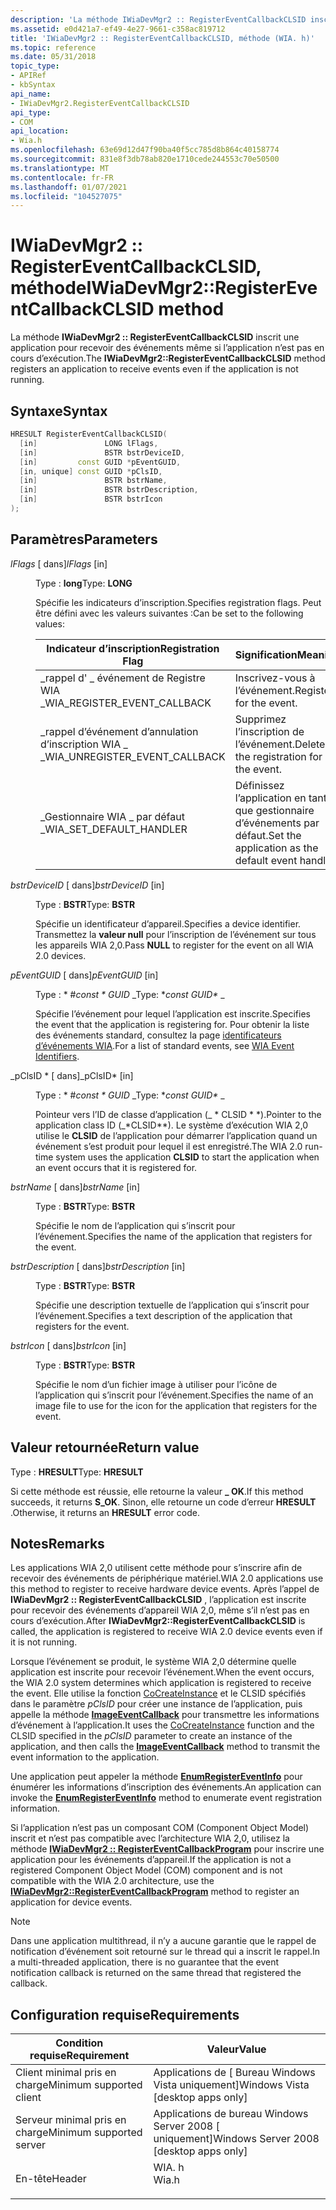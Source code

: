```yaml
---
description: 'La méthode IWiaDevMgr2 :: RegisterEventCallbackCLSID inscrit une application pour recevoir des événements même si l’application n’est pas en cours d’exécution.'
ms.assetid: e0d421a7-ef49-4e27-9661-c358ac819712
title: 'IWiaDevMgr2 :: RegisterEventCallbackCLSID, méthode (WIA. h)'
ms.topic: reference
ms.date: 05/31/2018
topic_type:
- APIRef
- kbSyntax
api_name:
- IWiaDevMgr2.RegisterEventCallbackCLSID
api_type:
- COM
api_location:
- Wia.h
ms.openlocfilehash: 63e69d12d47f90ba40f5cc785d8b864c40158774
ms.sourcegitcommit: 831e8f3db78ab820e1710cede244553c70e50500
ms.translationtype: MT
ms.contentlocale: fr-FR
ms.lasthandoff: 01/07/2021
ms.locfileid: "104527075"
---
```

# <a name="iwiadevmgr2registereventcallbackclsid-method"></a><span data-ttu-id="dced0-103">IWiaDevMgr2 :: RegisterEventCallbackCLSID, méthode</span><span class="sxs-lookup"><span data-stu-id="dced0-103">IWiaDevMgr2::RegisterEventCallbackCLSID method</span></span>

<span data-ttu-id="dced0-104">La méthode **IWiaDevMgr2 :: RegisterEventCallbackCLSID** inscrit une application pour recevoir des événements même si l’application n’est pas en cours d’exécution.</span><span class="sxs-lookup"><span data-stu-id="dced0-104">The **IWiaDevMgr2::RegisterEventCallbackCLSID** method registers an application to receive events even if the application is not running.</span></span>

## <a name="syntax"></a><span data-ttu-id="dced0-105">Syntaxe</span><span class="sxs-lookup"><span data-stu-id="dced0-105">Syntax</span></span>


```C++
HRESULT RegisterEventCallbackCLSID(
  [in]               LONG lFlags,
  [in]               BSTR bstrDeviceID,
  [in]         const GUID *pEventGUID,
  [in, unique] const GUID *pClsID,
  [in]               BSTR bstrName,
  [in]               BSTR bstrDescription,
  [in]               BSTR bstrIcon
);
```



## <a name="parameters"></a><span data-ttu-id="dced0-106">Paramètres</span><span class="sxs-lookup"><span data-stu-id="dced0-106">Parameters</span></span>

<dl> <dt>

<span data-ttu-id="dced0-107">*lFlags* \[ dans\]</span><span class="sxs-lookup"><span data-stu-id="dced0-107">*lFlags* \[in\]</span></span>
</dt> <dd>

<span data-ttu-id="dced0-108">Type : **long**</span><span class="sxs-lookup"><span data-stu-id="dced0-108">Type: **LONG**</span></span>

<span data-ttu-id="dced0-109">Spécifie les indicateurs d’inscription.</span><span class="sxs-lookup"><span data-stu-id="dced0-109">Specifies registration flags.</span></span> <span data-ttu-id="dced0-110">Peut être défini avec les valeurs suivantes :</span><span class="sxs-lookup"><span data-stu-id="dced0-110">Can be set to the following values:</span></span>



| <span data-ttu-id="dced0-111">Indicateur d’inscription</span><span class="sxs-lookup"><span data-stu-id="dced0-111">Registration Flag</span></span>                | <span data-ttu-id="dced0-112">Signification</span><span class="sxs-lookup"><span data-stu-id="dced0-112">Meaning</span></span>                                           |
|----------------------------------|---------------------------------------------------|
| <span data-ttu-id="dced0-113">\_rappel d' \_ événement de Registre WIA \_</span><span class="sxs-lookup"><span data-stu-id="dced0-113">WIA\_REGISTER\_EVENT\_CALLBACK</span></span>   | <span data-ttu-id="dced0-114">Inscrivez-vous à l’événement.</span><span class="sxs-lookup"><span data-stu-id="dced0-114">Register for the event.</span></span>                           |
| <span data-ttu-id="dced0-115">\_rappel d’événement d’annulation d’inscription WIA \_ \_</span><span class="sxs-lookup"><span data-stu-id="dced0-115">WIA\_UNREGISTER\_EVENT\_CALLBACK</span></span> | <span data-ttu-id="dced0-116">Supprimez l’inscription de l’événement.</span><span class="sxs-lookup"><span data-stu-id="dced0-116">Delete the registration for the event.</span></span>            |
| <span data-ttu-id="dced0-117">\_Gestionnaire WIA \_ par défaut \_</span><span class="sxs-lookup"><span data-stu-id="dced0-117">WIA\_SET\_DEFAULT\_HANDLER</span></span>       | <span data-ttu-id="dced0-118">Définissez l’application en tant que gestionnaire d’événements par défaut.</span><span class="sxs-lookup"><span data-stu-id="dced0-118">Set the application as the default event handler.</span></span> |



 

</dd> <dt>

<span data-ttu-id="dced0-119">*bstrDeviceID* \[ dans\]</span><span class="sxs-lookup"><span data-stu-id="dced0-119">*bstrDeviceID* \[in\]</span></span>
</dt> <dd>

<span data-ttu-id="dced0-120">Type : **BSTR**</span><span class="sxs-lookup"><span data-stu-id="dced0-120">Type: **BSTR**</span></span>

<span data-ttu-id="dced0-121">Spécifie un identificateur d’appareil.</span><span class="sxs-lookup"><span data-stu-id="dced0-121">Specifies a device identifier.</span></span> <span data-ttu-id="dced0-122">Transmettez la **valeur null** pour l’inscription de l’événement sur tous les appareils WIA 2,0.</span><span class="sxs-lookup"><span data-stu-id="dced0-122">Pass **NULL** to register for the event on all WIA 2.0 devices.</span></span>

</dd> <dt>

<span data-ttu-id="dced0-123">*pEventGUID* \[ dans\]</span><span class="sxs-lookup"><span data-stu-id="dced0-123">*pEventGUID* \[in\]</span></span>
</dt> <dd>

<span data-ttu-id="dced0-124">Type : \* #*const \* GUID* _</span><span class="sxs-lookup"><span data-stu-id="dced0-124">Type: \**const GUID\** _</span></span>

<span data-ttu-id="dced0-125">Spécifie l’événement pour lequel l’application est inscrite.</span><span class="sxs-lookup"><span data-stu-id="dced0-125">Specifies the event that the application is registering for.</span></span> <span data-ttu-id="dced0-126">Pour obtenir la liste des événements standard, consultez la page [identificateurs d’événements WIA](-wia-wia-event-identifiers.md).</span><span class="sxs-lookup"><span data-stu-id="dced0-126">For a list of standard events, see [WIA Event Identifiers](-wia-wia-event-identifiers.md).</span></span>

</dd> <dt>

<span data-ttu-id="dced0-127">_pClsID \* \[ dans\]</span><span class="sxs-lookup"><span data-stu-id="dced0-127">_pClsID\* \[in\]</span></span>
</dt> <dd>

<span data-ttu-id="dced0-128">Type : \* #*const \* GUID* _</span><span class="sxs-lookup"><span data-stu-id="dced0-128">Type: \**const GUID\** _</span></span>

<span data-ttu-id="dced0-129">Pointeur vers l’ID de classe d’application (_ \* CLSID \* \*).</span><span class="sxs-lookup"><span data-stu-id="dced0-129">Pointer to the application class ID (_\*CLSID\*\*).</span></span> <span data-ttu-id="dced0-130">Le système d’exécution WIA 2,0 utilise le **CLSID** de l’application pour démarrer l’application quand un événement s’est produit pour lequel il est enregistré.</span><span class="sxs-lookup"><span data-stu-id="dced0-130">The WIA 2.0 run-time system uses the application **CLSID** to start the application when an event occurs that it is registered for.</span></span>

</dd> <dt>

<span data-ttu-id="dced0-131">*bstrName* \[ dans\]</span><span class="sxs-lookup"><span data-stu-id="dced0-131">*bstrName* \[in\]</span></span>
</dt> <dd>

<span data-ttu-id="dced0-132">Type : **BSTR**</span><span class="sxs-lookup"><span data-stu-id="dced0-132">Type: **BSTR**</span></span>

<span data-ttu-id="dced0-133">Spécifie le nom de l’application qui s’inscrit pour l’événement.</span><span class="sxs-lookup"><span data-stu-id="dced0-133">Specifies the name of the application that registers for the event.</span></span>

</dd> <dt>

<span data-ttu-id="dced0-134">*bstrDescription* \[ dans\]</span><span class="sxs-lookup"><span data-stu-id="dced0-134">*bstrDescription* \[in\]</span></span>
</dt> <dd>

<span data-ttu-id="dced0-135">Type : **BSTR**</span><span class="sxs-lookup"><span data-stu-id="dced0-135">Type: **BSTR**</span></span>

<span data-ttu-id="dced0-136">Spécifie une description textuelle de l’application qui s’inscrit pour l’événement.</span><span class="sxs-lookup"><span data-stu-id="dced0-136">Specifies a text description of the application that registers for the event.</span></span>

</dd> <dt>

<span data-ttu-id="dced0-137">*bstrIcon* \[ dans\]</span><span class="sxs-lookup"><span data-stu-id="dced0-137">*bstrIcon* \[in\]</span></span>
</dt> <dd>

<span data-ttu-id="dced0-138">Type : **BSTR**</span><span class="sxs-lookup"><span data-stu-id="dced0-138">Type: **BSTR**</span></span>

<span data-ttu-id="dced0-139">Spécifie le nom d’un fichier image à utiliser pour l’icône de l’application qui s’inscrit pour l’événement.</span><span class="sxs-lookup"><span data-stu-id="dced0-139">Specifies the name of an image file to use for the icon for the application that registers for the event.</span></span>

</dd> </dl>

## <a name="return-value"></a><span data-ttu-id="dced0-140">Valeur retournée</span><span class="sxs-lookup"><span data-stu-id="dced0-140">Return value</span></span>

<span data-ttu-id="dced0-141">Type : **HRESULT**</span><span class="sxs-lookup"><span data-stu-id="dced0-141">Type: **HRESULT**</span></span>

<span data-ttu-id="dced0-142">Si cette méthode est réussie, elle retourne la valeur **\_ OK**.</span><span class="sxs-lookup"><span data-stu-id="dced0-142">If this method succeeds, it returns **S\_OK**.</span></span> <span data-ttu-id="dced0-143">Sinon, elle retourne un code d’erreur **HRESULT** .</span><span class="sxs-lookup"><span data-stu-id="dced0-143">Otherwise, it returns an **HRESULT** error code.</span></span>

## <a name="remarks"></a><span data-ttu-id="dced0-144">Notes</span><span class="sxs-lookup"><span data-stu-id="dced0-144">Remarks</span></span>

<span data-ttu-id="dced0-145">Les applications WIA 2,0 utilisent cette méthode pour s’inscrire afin de recevoir des événements de périphérique matériel.</span><span class="sxs-lookup"><span data-stu-id="dced0-145">WIA 2.0 applications use this method to register to receive hardware device events.</span></span> <span data-ttu-id="dced0-146">Après l’appel de **IWiaDevMgr2 :: RegisterEventCallbackCLSID** , l’application est inscrite pour recevoir des événements d’appareil WIA 2,0, même s’il n’est pas en cours d’exécution.</span><span class="sxs-lookup"><span data-stu-id="dced0-146">After **IWiaDevMgr2::RegisterEventCallbackCLSID** is called, the application is registered to receive WIA 2.0 device events even if it is not running.</span></span>

<span data-ttu-id="dced0-147">Lorsque l’événement se produit, le système WIA 2,0 détermine quelle application est inscrite pour recevoir l’événement.</span><span class="sxs-lookup"><span data-stu-id="dced0-147">When the event occurs, the WIA 2.0 system determines which application is registered to receive the event.</span></span> <span data-ttu-id="dced0-148">Elle utilise la fonction [CoCreateInstance](/windows/win32/api/combaseapi/nf-combaseapi-cocreateinstance) et le CLSID spécifiés dans le paramètre *pClsID* pour créer une instance de l’application, puis appelle la méthode [**ImageEventCallback**](/windows/desktop/api/wia_xp/nf-wia_xp-iwiaeventcallback-imageeventcallback) pour transmettre les informations d’événement à l’application.</span><span class="sxs-lookup"><span data-stu-id="dced0-148">It uses the [CoCreateInstance](/windows/win32/api/combaseapi/nf-combaseapi-cocreateinstance) function and the CLSID specified in the *pClsID* parameter to create an instance of the application, and then calls the [**ImageEventCallback**](/windows/desktop/api/wia_xp/nf-wia_xp-iwiaeventcallback-imageeventcallback) method to transmit the event information to the application.</span></span>

<span data-ttu-id="dced0-149">Une application peut appeler la méthode [**EnumRegisterEventInfo**](-wia-iwiaitem2-enumregistereventinfo.md) pour énumérer les informations d’inscription des événements.</span><span class="sxs-lookup"><span data-stu-id="dced0-149">An application can invoke the [**EnumRegisterEventInfo**](-wia-iwiaitem2-enumregistereventinfo.md) method to enumerate event registration information.</span></span>

<span data-ttu-id="dced0-150">Si l’application n’est pas un composant COM (Component Object Model) inscrit et n’est pas compatible avec l’architecture WIA 2,0, utilisez la méthode [**IWiaDevMgr2 :: RegisterEventCallbackProgram**](-wia-iwiadevmgr2-registereventcallbackprogram.md) pour inscrire une application pour les événements d’appareil.</span><span class="sxs-lookup"><span data-stu-id="dced0-150">If the application is not a registered Component Object Model (COM) component and is not compatible with the WIA 2.0 architecture, use the [**IWiaDevMgr2::RegisterEventCallbackProgram**](-wia-iwiadevmgr2-registereventcallbackprogram.md) method to register an application for device events.</span></span>

> [!Note]  
> <span data-ttu-id="dced0-151">Dans une application multithread, il n’y a aucune garantie que le rappel de notification d’événement soit retourné sur le thread qui a inscrit le rappel.</span><span class="sxs-lookup"><span data-stu-id="dced0-151">In a multi-threaded application, there is no guarantee that the event notification callback is returned on the same thread that registered the callback.</span></span>

 

## <a name="requirements"></a><span data-ttu-id="dced0-152">Configuration requise</span><span class="sxs-lookup"><span data-stu-id="dced0-152">Requirements</span></span>



| <span data-ttu-id="dced0-153">Condition requise</span><span class="sxs-lookup"><span data-stu-id="dced0-153">Requirement</span></span> | <span data-ttu-id="dced0-154">Valeur</span><span class="sxs-lookup"><span data-stu-id="dced0-154">Value</span></span> |
|-------------------------------------|----------------------------------------------------------------------------------|
| <span data-ttu-id="dced0-155">Client minimal pris en charge</span><span class="sxs-lookup"><span data-stu-id="dced0-155">Minimum supported client</span></span><br/> | <span data-ttu-id="dced0-156">Applications de \[ Bureau Windows Vista uniquement\]</span><span class="sxs-lookup"><span data-stu-id="dced0-156">Windows Vista \[desktop apps only\]</span></span><br/>                                   |
| <span data-ttu-id="dced0-157">Serveur minimal pris en charge</span><span class="sxs-lookup"><span data-stu-id="dced0-157">Minimum supported server</span></span><br/> | <span data-ttu-id="dced0-158">Applications de bureau Windows Server 2008 \[ uniquement\]</span><span class="sxs-lookup"><span data-stu-id="dced0-158">Windows Server 2008 \[desktop apps only\]</span></span><br/>                             |
| <span data-ttu-id="dced0-159">En-tête</span><span class="sxs-lookup"><span data-stu-id="dced0-159">Header</span></span><br/>                   | <dl> <span data-ttu-id="dced0-160"><dt>WIA. h</dt></span><span class="sxs-lookup"><span data-stu-id="dced0-160"><dt>Wia.h</dt></span></span> </dl> |



 

 

